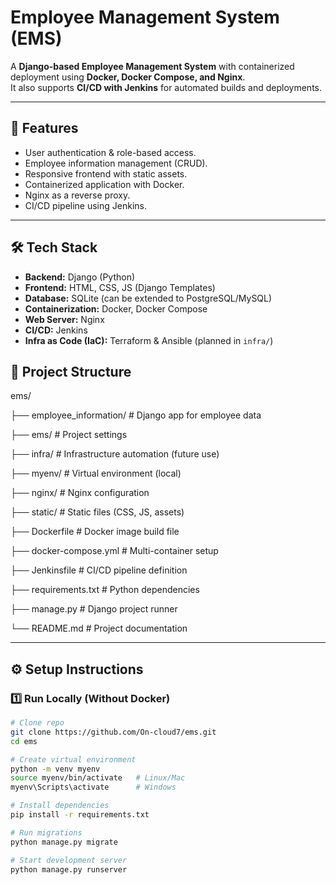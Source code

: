 # Employee Management System (EMS)

A **Django-based Employee Management System** with containerized deployment using **Docker, Docker Compose, and Nginx**.  
It also supports **CI/CD with Jenkins** for automated builds and deployments.  

---

## 🚀 Features
- User authentication & role-based access.  
- Employee information management (CRUD).  
- Responsive frontend with static assets.  
- Containerized application with Docker.  
- Nginx as a reverse proxy.  
- CI/CD pipeline using Jenkins.  

---

## 🛠️ Tech Stack
- **Backend:** Django (Python)  
- **Frontend:** HTML, CSS, JS (Django Templates)  
- **Database:** SQLite (can be extended to PostgreSQL/MySQL)  
- **Containerization:** Docker, Docker Compose  
- **Web Server:** Nginx  
- **CI/CD:** Jenkins  
- **Infra as Code (IaC):** Terraform & Ansible (planned in `infra/`)

## 📂 Project Structure

ems/

├── employee_information/ # Django app for employee data

├── ems/ # Project settings

├── infra/ # Infrastructure automation (future use)

├── myenv/ # Virtual environment (local)

├── nginx/ # Nginx configuration

├── static/ # Static files (CSS, JS, assets)

├── Dockerfile # Docker image build file

├── docker-compose.yml # Multi-container setup

├── Jenkinsfile # CI/CD pipeline definition

├── requirements.txt # Python dependencies

├── manage.py # Django project runner

└── README.md # Project documentation


---

## ⚙️ Setup Instructions  

### 1️⃣ Run Locally (Without Docker)  
```bash
# Clone repo
git clone https://github.com/On-cloud7/ems.git
cd ems

# Create virtual environment
python -m venv myenv
source myenv/bin/activate   # Linux/Mac
myenv\Scripts\activate      # Windows

# Install dependencies
pip install -r requirements.txt

# Run migrations
python manage.py migrate

# Start development server
python manage.py runserver


